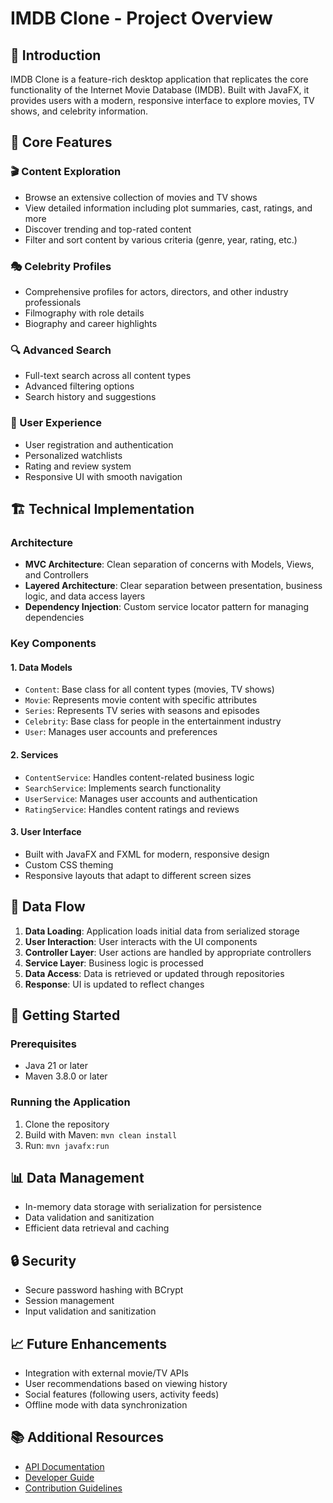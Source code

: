 # IMDB Clone - Project Overview

## 📖 Introduction
IMDB Clone is a feature-rich desktop application that replicates the core functionality of the Internet Movie Database (IMDB). Built with JavaFX, it provides users with a modern, responsive interface to explore movies, TV shows, and celebrity information.

## 🎯 Core Features

### 🎬 Content Exploration
- Browse an extensive collection of movies and TV shows
- View detailed information including plot summaries, cast, ratings, and more
- Discover trending and top-rated content
- Filter and sort content by various criteria (genre, year, rating, etc.)

### 🎭 Celebrity Profiles
- Comprehensive profiles for actors, directors, and other industry professionals
- Filmography with role details
- Biography and career highlights

### 🔍 Advanced Search
- Full-text search across all content types
- Advanced filtering options
- Search history and suggestions

### 👤 User Experience
- User registration and authentication
- Personalized watchlists
- Rating and review system
- Responsive UI with smooth navigation

## 🏗️ Technical Implementation

### Architecture
- **MVC Architecture**: Clean separation of concerns with Models, Views, and Controllers
- **Layered Architecture**: Clear separation between presentation, business logic, and data access layers
- **Dependency Injection**: Custom service locator pattern for managing dependencies

### Key Components

#### 1. Data Models
- `Content`: Base class for all content types (movies, TV shows)
- `Movie`: Represents movie content with specific attributes
- `Series`: Represents TV series with seasons and episodes
- `Celebrity`: Base class for people in the entertainment industry
- `User`: Manages user accounts and preferences

#### 2. Services
- `ContentService`: Handles content-related business logic
- `SearchService`: Implements search functionality
- `UserService`: Manages user accounts and authentication
- `RatingService`: Handles content ratings and reviews

#### 3. User Interface
- Built with JavaFX and FXML for modern, responsive design
- Custom CSS theming
- Responsive layouts that adapt to different screen sizes

## 🔄 Data Flow
1. **Data Loading**: Application loads initial data from serialized storage
2. **User Interaction**: User interacts with the UI components
3. **Controller Layer**: User actions are handled by appropriate controllers
4. **Service Layer**: Business logic is processed
5. **Data Access**: Data is retrieved or updated through repositories
6. **Response**: UI is updated to reflect changes

## 🚀 Getting Started

### Prerequisites
- Java 21 or later
- Maven 3.8.0 or later

### Running the Application
1. Clone the repository
2. Build with Maven: `mvn clean install`
3. Run: `mvn javafx:run`

## 📊 Data Management
- In-memory data storage with serialization for persistence
- Data validation and sanitization
- Efficient data retrieval and caching

## 🔒 Security
- Secure password hashing with BCrypt
- Session management
- Input validation and sanitization

## 📈 Future Enhancements
- Integration with external movie/TV APIs
- User recommendations based on viewing history
- Social features (following users, activity feeds)
- Offline mode with data synchronization

## 📚 Additional Resources
- [API Documentation](docs/API.md)
- [Developer Guide](docs/DEVELOPER_GUIDE.md)
- [Contribution Guidelines](CONTRIBUTING.md)
